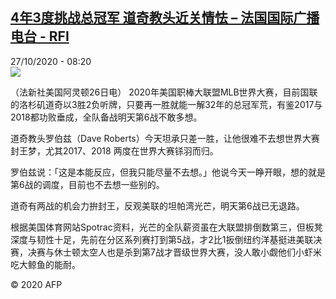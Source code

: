 <!--1603785292000-->
[4年3度挑战总冠军 道奇教头近关情怯 – 法国国际广播电台 - RFI](http://www.rfi.fr//cn/contenu/20201027-4%E5%B9%B43%E5%BA%A6%E6%8C%91%E6%88%98%E6%80%BB%E5%86%A0%E5%86%9B-%E9%81%93%E5%A5%87%E6%95%99%E5%A4%B4%E8%BF%91%E5%85%B3%E6%83%85%E6%80%AF)
------

<div>27/10/2020 - 08:20</div><img src="https://s.rfi.fr/media/display/c94900b6-1827-11eb-93af-005056a98db9/w:310/p:16x9/spo0001b.201027152005.jpg"><div class="t-content__body u-clearfix"><p>（法新社美国阿灵顿26日电）    2020年美国职棒大联盟MLB世界大赛，目前国联的洛杉矶道奇以3胜2负听牌，只要再一胜就能一解32年的总冠军荒，有鉴2017与2018都功败垂成，全队备战明天第6战不敢多想。</p><p>    道奇教头罗伯兹（Dave Roberts）今天坦承只差一胜，让他很难不去想世界大赛封王梦，尤其2017、2018 两度在世界大赛铩羽而归。</p><p>    罗伯兹说：「这是本能反应，但我只能尽量不去想。」他说今天一睁开眼，想的就是第6战的调度，目前也不去想一些别的。</p><p>    道奇有两战的机会力拚封王，反观美联的坦帕湾光芒，明天第6战已无退路。</p><p>    根据美国体育网站Spotrac资料，光芒的全队薪资虽在大联盟排倒数第三，但板凳深度与韧性十足，先前在分区系列赛打到第5战，才2比1扳倒纽约洋基挺进美联决赛，决赛与休士顿太空人也是杀到第7战才晋级世界大赛，没人敢小觑他们小虾米吃大鲸鱼的能耐。</p><p class="t-copyright">© 2020 AFP</p>        </div>
